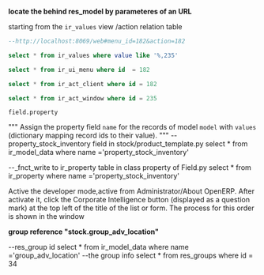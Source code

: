 __locate the behind res_model by parameteres of an URL__

starting from the `ir_values` view /action relation table 

``` sql
--http://localhost:8069/web#menu_id=182&action=182

select * from ir_values where value like '%,235'

select * from ir_ui_menu where id  = 182

select * from ir_act_client where id = 182

select * from ir_act_window where id = 235

```

`field.property`

""" Assign the property field `name` for the records of model `model`
            with `values` (dictionary mapping record ids to their value).
        """
--property_stock_inventory field in stock/product_template.py
select * from ir_model_data where name ='property_stock_inventory'

--_fnct_write to ir_property table in class property of Field.py
select * from ir_property where name ='property_stock_inventory'


Active the developer mode,active from Administrator/About OpenERP. After activate it, click the Corporate Intelligence button (displayed as a question mark) at the top left of the title of the list or form. The process for this order is shown in the window

__group reference "stock.group_adv_location"__

--res_group id
select * from ir_model_data where name ='group_adv_location'
--the group info
select * from res_groups where id = 34